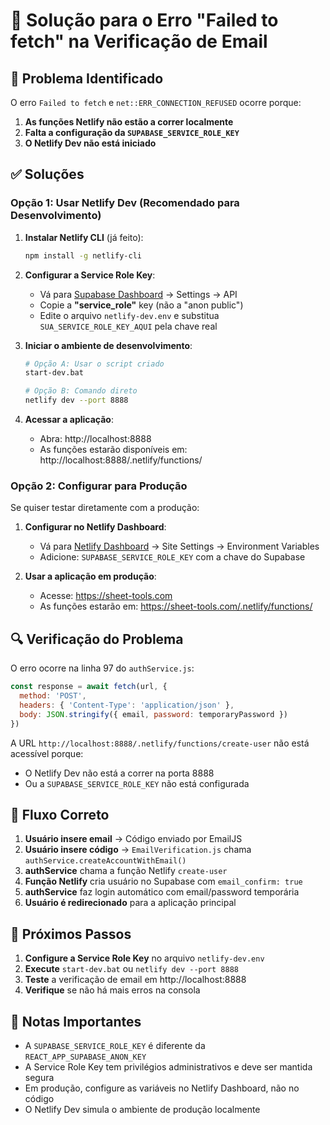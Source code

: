 # 🔧 Solução para o Erro "Failed to fetch" na Verificação de Email

## 🚨 Problema Identificado

O erro `Failed to fetch` e `net::ERR_CONNECTION_REFUSED` ocorre porque:

1. **As funções Netlify não estão a correr localmente**
2. **Falta a configuração da `SUPABASE_SERVICE_ROLE_KEY`**
3. **O Netlify Dev não está iniciado**

## ✅ Soluções

### Opção 1: Usar Netlify Dev (Recomendado para Desenvolvimento)

1. **Instalar Netlify CLI** (já feito):
   ```bash
   npm install -g netlify-cli
   ```

2. **Configurar a Service Role Key**:
   - Vá para [Supabase Dashboard](https://supabase.com/dashboard) → Settings → API
   - Copie a **"service_role"** key (não a "anon public")
   - Edite o arquivo `netlify-dev.env` e substitua `SUA_SERVICE_ROLE_KEY_AQUI` pela chave real

3. **Iniciar o ambiente de desenvolvimento**:
   ```bash
   # Opção A: Usar o script criado
   start-dev.bat
   
   # Opção B: Comando direto
   netlify dev --port 8888
   ```

4. **Acessar a aplicação**:
   - Abra: http://localhost:8888
   - As funções estarão disponíveis em: http://localhost:8888/.netlify/functions/

### Opção 2: Configurar para Produção

Se quiser testar diretamente com a produção:

1. **Configurar no Netlify Dashboard**:
   - Vá para [Netlify Dashboard](https://app.netlify.com) → Site Settings → Environment Variables
   - Adicione: `SUPABASE_SERVICE_ROLE_KEY` com a chave do Supabase

2. **Usar a aplicação em produção**:
   - Acesse: https://sheet-tools.com
   - As funções estarão em: https://sheet-tools.com/.netlify/functions/

## 🔍 Verificação do Problema

O erro ocorre na linha 97 do `authService.js`:
```javascript
const response = await fetch(url, {
  method: 'POST',
  headers: { 'Content-Type': 'application/json' },
  body: JSON.stringify({ email, password: temporaryPassword })
})
```

A URL `http://localhost:8888/.netlify/functions/create-user` não está acessível porque:
- O Netlify Dev não está a correr na porta 8888
- Ou a `SUPABASE_SERVICE_ROLE_KEY` não está configurada

## 🎯 Fluxo Correto

1. **Usuário insere email** → Código enviado por EmailJS
2. **Usuário insere código** → `EmailVerification.js` chama `authService.createAccountWithEmail()`
3. **authService** chama a função Netlify `create-user`
4. **Função Netlify** cria usuário no Supabase com `email_confirm: true`
5. **authService** faz login automático com email/password temporária
6. **Usuário é redirecionado** para a aplicação principal

## 🚀 Próximos Passos

1. **Configure a Service Role Key** no arquivo `netlify-dev.env`
2. **Execute** `start-dev.bat` ou `netlify dev --port 8888`
3. **Teste** a verificação de email em http://localhost:8888
4. **Verifique** se não há mais erros na consola

## 📝 Notas Importantes

- A `SUPABASE_SERVICE_ROLE_KEY` é diferente da `REACT_APP_SUPABASE_ANON_KEY`
- A Service Role Key tem privilégios administrativos e deve ser mantida segura
- Em produção, configure as variáveis no Netlify Dashboard, não no código
- O Netlify Dev simula o ambiente de produção localmente
